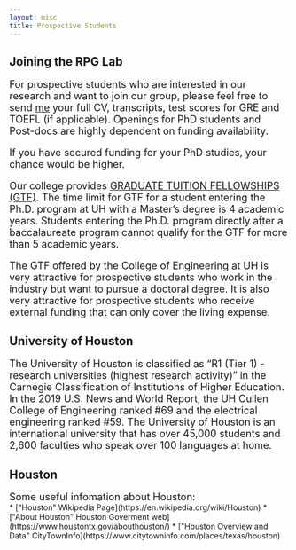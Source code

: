 ```yaml
---
layout: misc
title: Prospective Students
---
```


## Joining the RPG Lab

<div class="smallhead mb-1" style="font-size:18px;">
      <p>
For prospective students who are interested in our research and want to join our group, please feel free to send <a class="" href="/people/Xingpeng-Li/">me</a> your full CV, transcripts, test scores for GRE and TOEFL (if applicable). Openings for PhD students and Post-docs are highly dependent on funding availability. 
      </p>
</div>

<div class="smallhead mb-1" style="font-size:18px;">
      <p>
If you have secured funding for your PhD studies, your chance would be higher.
      </p>
</div>

<div class="smallhead mb-1" style="font-size:18px;">
      <p>
Our college provides <a class="" href="https://www.egr.uh.edu/academics/graduate-programs-policies/graduate-tuition-fellowships-gtf" target="_blank">GRADUATE TUITION FELLOWSHIPS (GTF)</a>. The time limit for GTF for a student entering the Ph.D. program at UH with a Master’s degree is 4 academic years. Students entering the Ph.D. program directly after a baccalaureate program cannot qualify for the GTF for more than 5 academic years.
      </p>
</div>

<div class="smallhead" style="font-size:18px;">
      <p>
The GTF offered by the College of Engineering at UH is very attractive for prospective students who work in the industry but want to pursue a doctoral degree. It is also very attractive for prospective students who receive external funding that can only cover the living expense.
      </p>
</div>


## University of Houston
<div class="smallhead" style="font-size:18px;">
      <p>
The University of Houston is classified as “R1 (Tier 1) - research universities (highest research activity)” in the Carnegie Classification of Institutions of Higher Education. In the 2019 U.S. News and World Report, the UH Cullen College of Engineering ranked #69 and the electrical engineering ranked #59. The University of Houston is an international university that has over 45,000 students and 2,600 faculties who speak over 100 languages at home.
      </p>
</div>


## Houston
<div class="smallhead" style="font-size:18px;">
Some useful infomation about Houston:
</div>
* ["Houston" Wikipedia Page](https://en.wikipedia.org/wiki/Houston)
* ["About Houston" Houston Goverment web](https://www.houstontx.gov/abouthouston/)
* ["Houston Overview and Data" CityTownInfo](https://www.citytowninfo.com/places/texas/houston)
